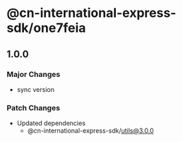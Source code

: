 # @cn-international-express-sdk/one7feia

## 1.0.0

### Major Changes

- sync version

### Patch Changes

- Updated dependencies
  - @cn-international-express-sdk/utils@3.0.0
